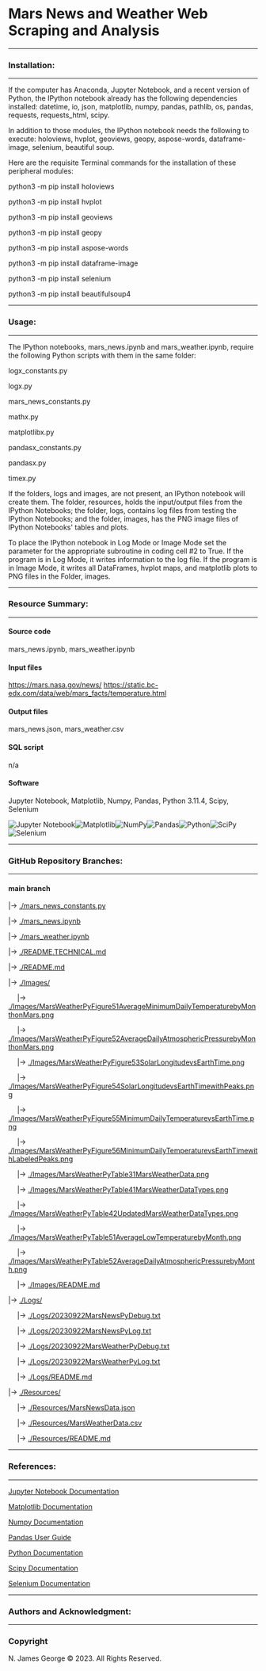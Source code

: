 # **Mars News and Weather Web Scraping and Analysis**

----

### **Installation:**

----

If the computer has Anaconda, Jupyter Notebook, and a recent version of Python, the IPython notebook already has the following dependencies installed: datetime, io, json, matplotlib, numpy, pandas, pathlib, os, pandas, requests, requests_html, scipy.

In addition to those modules, the IPython notebook needs the following to execute: holoviews, hvplot, geoviews, geopy, aspose-words, dataframe-image, selenium, beautiful soup.

Here are the requisite Terminal commands for the installation of these peripheral modules:

python3 -m pip install holoviews

python3 -m pip install hvplot

python3 -m pip install geoviews

python3 -m pip install geopy

python3 -m pip install aspose-words

python3 -m pip install dataframe-image

python3 -m pip install selenium

python3 -m pip install beautifulsoup4

----

### **Usage:**

----

The IPython notebooks, mars_news.ipynb and mars_weather.ipynb, require the following Python scripts with them in the same folder:

logx_constants.py

logx.py

mars_news_constants.py

mathx.py

matplotlibx.py

pandasx_constants.py

pandasx.py

timex.py

If the folders, logs and images, are not present, an IPython notebook will create them.  The folder, resources, holds the input/output files from the IPython Notebooks; the folder, logs, contains log files from testing the IPython Notebooks; and the folder, images, has the PNG image files of IPython Notebooks' tables and plots.

To place the IPython notebook in Log Mode or Image Mode set the parameter for the appropriate subroutine in coding cell #2 to True. If the program is in Log Mode, it writes information to the log file. If the program is in Image Mode, it writes all DataFrames, hvplot maps, and matplotlib plots to PNG files in the Folder, images.

----

### **Resource Summary:**

----

#### Source code

mars_news.ipynb, mars_weather.ipynb

#### Input files

https://mars.nasa.gov/news/
https://static.bc-edx.com/data/web/mars_facts/temperature.html

#### Output files

mars_news.json, mars_weather.csv

#### SQL script

n/a

#### Software

Jupyter Notebook, Matplotlib, Numpy, Pandas, Python 3.11.4, Scipy, Selenium

![Jupyter Notebook](https://img.shields.io/badge/jupyter-%23FA0F00.svg?style=for-the-badge&logo=jupyter&logoColor=white)![Matplotlib](https://img.shields.io/badge/Matplotlib-%23ffffff.svg?style=for-the-badge&logo=Matplotlib&logoColor=black)![NumPy](https://img.shields.io/badge/numpy-%23013243.svg?style=for-the-badge&logo=numpy&logoColor=white)![Pandas](https://img.shields.io/badge/pandas-%23150458.svg?style=for-the-badge&logo=pandas&logoColor=white)![Python](https://img.shields.io/badge/python-3670A0?style=for-the-badge&logo=python&logoColor=ffdd54)![SciPy](https://img.shields.io/badge/SciPy-%230C55A5.svg?style=for-the-badge&logo=scipy&logoColor=%white)![Selenium](https://img.shields.io/badge/-selenium-%43B02A?style=for-the-badge&logo=selenium&logoColor=white)

----

### **GitHub Repository Branches:**

----

#### main branch 

|&rarr; [./mars_news_constants.py](./mars_news_constants.py)

|&rarr; [./mars_news.ipynb](./mars_news.ipynb)

|&rarr; [./mars_weather.ipynb](./mars_weather.ipynb)


|&rarr; [./README.TECHNICAL.md](./README.TECHNICAL.md)

|&rarr; [./README.md](./README.md)

|&rarr; [./Images/](./Images/)

  &emsp; |&rarr; [./Images/MarsWeatherPyFigure51AverageMinimumDailyTemperaturebyMonthonMars.png](./Images/MarsWeatherPyFigure51AverageMinimumDailyTemperaturebyMonthonMars.png)
  
  &emsp; |&rarr; [./Images/MarsWeatherPyFigure52AverageDailyAtmosphericPressurebyMonthonMars.png](./Images/MarsWeatherPyFigure52AverageDailyAtmosphericPressurebyMonthonMars.png)
  
  &emsp; |&rarr; [./Images/MarsWeatherPyFigure53SolarLongitudevsEarthTime.png](./Images/MarsWeatherPyFigure53SolarLongitudevsEarthTime.png)
  
  &emsp; |&rarr; [./Images/MarsWeatherPyFigure54SolarLongitudevsEarthTimewithPeaks.png](./Images/MarsWeatherPyFigure54SolarLongitudevsEarthTimewithPeaks.png)
  
  &emsp; |&rarr; [./Images/MarsWeatherPyFigure55MinimumDailyTemperaturevsEarthTime.png](./Images/MarsWeatherPyFigure55MinimumDailyTemperaturevsEarthTime.png)
  
  &emsp; |&rarr; [./Images/MarsWeatherPyFigure56MinimumDailyTemperaturevsEarthTimewithLabeledPeaks.png](./Images/MarsWeatherPyFigure56MinimumDailyTemperaturevsEarthTimewithLabeledPeaks.png)
  
  &emsp; |&rarr; [./Images/MarsWeatherPyTable31MarsWeatherData.png](./Images/MarsWeatherPyTable31MarsWeatherData.png)
  
  &emsp; |&rarr; [./Images/MarsWeatherPyTable41MarsWeatherDataTypes.png](./Images/MarsWeatherPyTable41MarsWeatherDataTypes.png)

  &emsp; |&rarr; [./Images/MarsWeatherPyTable42UpdatedMarsWeatherDataTypes.png](./Images/MarsWeatherPyTable42UpdatedMarsWeatherDataTypes.png)
  
  &emsp; |&rarr; [./Images/MarsWeatherPyTable51AverageLowTemperaturebyMonth.png](./Images/MarsWeatherPyTable51AverageLowTemperaturebyMonth.png)
  
  &emsp; |&rarr; [./Images/MarsWeatherPyTable52AverageDailyAtmosphericPressurebyMonth.png](./Images/MarsWeatherPyTable52AverageDailyAtmosphericPressurebyMonth.png)

  &emsp; |&rarr; [./Images/README.md](./Images/README.md)

|&rarr; [./Logs/](./Logs/)

  &emsp; |&rarr; [./Logs/20230922MarsNewsPyDebug.txt](./Logs/20230922MarsNewsPyDebug.txt)

  &emsp; |&rarr; [./Logs/20230922MarsNewsPyLog.txt](./Logs/20230922MarsNewsPyLog.txt)

  &emsp; |&rarr; [./Logs/20230922MarsWeatherPyDebug.txt](./Logs/20230922MarsWeatherPyDebug.txt)

  &emsp; |&rarr; [./Logs/20230922MarsWeatherPyLog.txt](./Logs/20230922MarsWeatherPyLog.txt)

  &emsp; |&rarr; [./Logs/README.md](./Logs/README.md)

|&rarr; [./Resources/](./Resources/)

  &emsp; |&rarr; [./Resources/MarsNewsData.json](./Resources/MarsNewsData.json)

  &emsp; |&rarr; [./Resources/MarsWeatherData.csv](./Resources/MarsWeatherData.csv)

  &emsp; |&rarr; [./Resources/README.md](./Resources/README.md)

----

### **References:**

----

[Jupyter Notebook Documentation](https://jupyter-notebook.readthedocs.io/en/stable/)

[Matplotlib Documentation](https://matplotlib.org/stable/index.html)

[Numpy Documentation](https://numpy.org/doc/1.26/)

[Pandas User Guide](https://pandas.pydata.org/docs/user_guide/index.html)

[Python Documentation](https://docs.python.org/3/contents.html)

[Scipy Documentation](https://docs.scipy.org/doc/scipy/)

[Selenium Documentation](https://selenium-python.readthedocs.io/index.html)

----

### **Authors and Acknowledgment:**

----

### Copyright

N. James George © 2023. All Rights Reserved.
